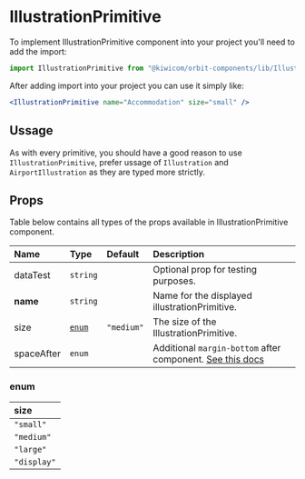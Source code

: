# IllustrationPrimitive

To implement IllustrationPrimitive component into your project you'll need to add the import:

```jsx
import IllustrationPrimitive from "@kiwicom/orbit-components/lib/IllustrationPrimitive";
```

After adding import into your project you can use it simply like:

```jsx
<IllustrationPrimitive name="Accommodation" size="small" />
```

## Ussage

As with every primitive, you should have a good reason to use `IllustrationPrimitive`, prefer ussage of `Illustration` and `AirportIllustration` as they are typed more strictly.

## Props

Table below contains all types of the props available in IllustrationPrimitive component.

| Name       | Type            | Default    | Description                                                                                                                                     |
| :--------- | :-------------- | :--------- | :---------------------------------------------------------------------------------------------------------------------------------------------- |
| dataTest   | `string`        |            | Optional prop for testing purposes.                                                                                                             |
| **name**   | `string`        |            | Name for the displayed illustrationPrimitive.                                                                                                   |
| size       | [`enum`](#enum) | `"medium"` | The size of the IllustrationPrimitive.                                                                                                          |
| spaceAfter | `enum`          |            | Additional `margin-bottom` after component. [See this docs](https://github.com/kiwicom/orbit-components/tree/master/src/common/getSpacingToken) |

### enum

| size        |
| :---------- |
| `"small"`   |
| `"medium"`  |
| `"large"`   |
| `"display"` |
